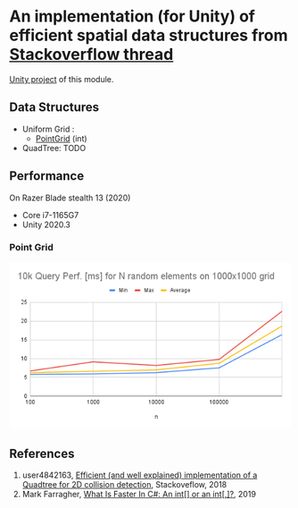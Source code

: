 # An implementation (for Unity) of efficient spatial data structures from [Stackoverflow thread](https://stackoverflow.com/questions/41946007/efficient-and-well-explained-implementation-of-a-quadtree-for-2d-collision-det#)

[Unity project](https://github.com/nobnak/Test-EffSpaceUnity) of this module.

## Data Structures
- Uniform Grid : 
  - [PointGrid](Runtime/Models/PointGrid.cs) (int) 
- QuadTree: TODO

## Performance
On Razer Blade stealth 13 (2020)
- Core i7-1165G7
- Unity 2020.3

### Point Grid
![Point Grid perf.](Images/UniformGrid01.png)

## References
1. user4842163, [Efficient (and well explained) implementation of a Quadtree for 2D collision detection](https://stackoverflow.com/questions/41946007/efficient-and-well-explained-implementation-of-a-quadtree-for-2d-collision-det# ), Stackoveflow, 2018
2. Mark Farragher, [What Is Faster In C#: An int[] or an int[,]?](https://mdfarragher.medium.com/high-performance-arrays-in-c-2d55c04d37b5), 2019
